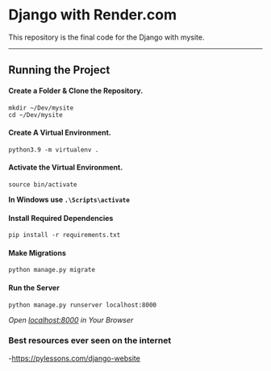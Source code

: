 
# Django with Render.com

This repository is the final code for the Django with mysite.

---

## Running the Project

#### Create a Folder & Clone the Repository.
```
mkdir ~/Dev/mysite
cd ~/Dev/mysite
```

#### Create A Virtual Environment.
```
python3.9 -m virtualenv .
```

#### Activate the Virtual Environment.
```
source bin/activate
```

**In Windows use `.\Scripts\activate`**

#### Install Required Dependencies 
```
pip install -r requirements.txt
```

#### Make Migrations
```
python manage.py migrate
```

#### Run the Server
```
python manage.py runserver localhost:8000
```

_Open [localhost:8000](http://localhost:8000) in Your Browser_


### Best resources ever seen on the internet
  -https://pylessons.com/django-website
